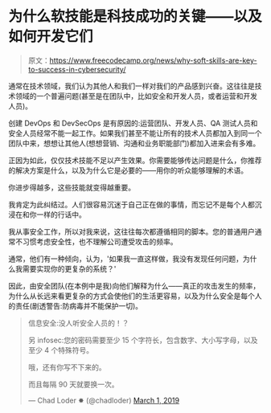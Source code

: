 # 为什么软技能是科技成功的关键——以及如何开发它们

> 原文：<https://www.freecodecamp.org/news/why-soft-skills-are-key-to-success-in-cybersecurity/>

通常在技术领域，我们认为其他人和我们一样对我们的产品感到兴奋。这往往是技术领域的一个普遍问题(甚至是在团队中，比如安全和开发人员，或者运营和开发人员)。

创建 DevOps 和 DevSecOps 是有原因的:运营团队、开发人员、QA 测试人员和安全人员经常不能一起工作。如果我们甚至不能让所有的技术人员都加入到同一个团队中来，想想让其他人(想想营销、沟通和业务职能部门)都加入进来会有多难。

正因为如此，仅仅技术技能不足以产生效果。你需要能够传达问题是什么，你推荐的解决方案是什么，以及为什么它是必要的——用你的听众能够理解的术语。

你进步得越多，这些技能就变得越重要。

我肯定为此纠结过。人们很容易沉迷于自己正在做的事情，而忘记不是每个人都沉浸在和你一样的行话中。

我从事安全工作，所以对我来说，这往往每次都遵循相同的脚本。您的普通用户通常不习惯考虑安全性，也不理解公司遭受攻击的频率。

通常，他们有一种倾向，认为，'如果我一直这样做，我没有发现任何问题，为什么我需要实现你的更复杂的系统？'

因此，由安全团队(在本例中是我)向他们解释为什么——真正的攻击发生的频率，为什么从长远来看更复杂的方式会使他们的生活更容易，以及为什么安全是每个人的责任(剧透警告:防病毒并不能保护一切)。

> 信息安全:没人听安全人员的！？
> 
> 另 infosec:您的密码需要至少 15 个字符长，包含数字、大小写字母，以及至少 4 个特殊符号。
> 
> 哦，还有你写不下来的。
> 
> 而且每隔 90 天就要换一次。
> 
> — Chad Loder ✸ (@chadloder) [March 1, 2019](https://twitter.com/chadloder/status/1101571626829672448?ref_src=twsrc%5Etfw)